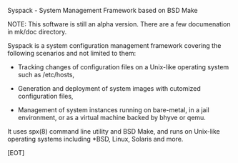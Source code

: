 Syspack - System Management Framework based on BSD Make

NOTE: This software is still an alpha version.  There are a few
documenation in mk/doc directory. 

Syspack is a system configuration management framework
covering the following scenarios and not limited to them:

- Tracking changes of configuration files on a Unix-like
  operating system such as /etc/hosts,

- Generation and deployment of system images with cutomized
  configuration files,

- Management of system instances running on bare-metal,
  in a jail environment, or as a virtual machine backed by
  bhyve or qemu.

It uses spx(8) command line utility and BSD Make, and
runs on Unix-like operating systems including *BSD, Linux,
Solaris and more.

[EOT]
